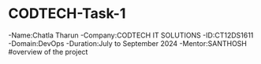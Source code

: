 # CODTECH-Task-1
-Name:Chatla Tharun
-Company:CODTECH IT SOLUTIONS
-ID:CT12DS1611
-Domain:DevOps
-Duration:July to September 2024
-Mentor:SANTHOSH
#overview of the project

